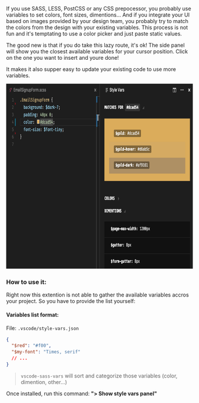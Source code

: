 If you use SASS, LESS, PostCSS or any CSS prepocessor, you probably use variables to set colors, font sizes, dimentions...
And if you integrate your UI based on images provided by your design team, you probably try to match the colors from the design with your existing variables. This process is not fun and it's temptating to use a color picker and just paste static values.

The good new is that if you do take this lazy route, it's ok! The side panel will show you the closest available variables for your cursor position. Click on the one you want to insert and youre done!

It makes it also supper easy to update your existing code to use more variables.

<p align="center">
  <img src="screenshot.png" height="500"/>
</p>

### How to use it:

Right now this extention is not able to gather the available variables accros your project. So you have to provide the list yourself:

#### Variables list format:

File: `.vscode/style-vars.json`

```json
{
  "$red": "#f00",
  "$my-font": "Times, serif"
  // ...
}
```
> `vscode-sass-vars` will sort and categorize those variables (color, dimention, other...)

Once installed, run this command: **"> Show style vars panel"**
